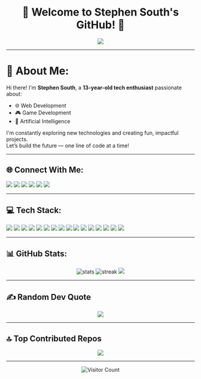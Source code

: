 <h1 align="center">
  🌟 Welcome to Stephen South's GitHub! 🌟  
</h1>

<p align="center">
  <img src="[https://readme-typing-svg.demolab.com/?](https://www.facebook.com/photo/?fbid=424811750305936&set=a.105811448872636)lines=Hi+I'm+Stephen+South+👋;13y+Tech+Enthusiast+%F0%9F%94%A5;Web+%7C+Game+%7C+AI+Dev+in+Progress...&center=true&width=500&height=30&color=F7C147&vCenter=true&size=18">
</p>

---

# 💫 About Me:
Hi there! I'm **Stephen South**, a **13-year-old tech enthusiast** passionate about:
- 🌐 Web Development  
- 🎮 Game Development  
- 🧠 Artificial Intelligence  

I'm constantly exploring new technologies and creating fun, impactful projects.  
Let’s build the future — one line of code at a time!

---

## 🌐 Connect With Me:
<p align="left">
  <a href="https://www.instagram.com/longquach130723/" target="_blank"><img src="https://img.shields.io/badge/Instagram-%23E4405F.svg?style=for-the-badge&logo=Instagram&logoColor=white"/></a>
  <a href="https://www.linkedin.com/in/quach-long-338018274/" target="_blank"><img src="https://img.shields.io/badge/LinkedIn-%230077B5.svg?style=for-the-badge&logo=linkedin&logoColor=white"/></a>
  <a href="https://x.com/SouthSteph1307" target="_blank"><img src="https://img.shields.io/badge/X-black.svg?style=for-the-badge&logo=X&logoColor=white"/></a>
  <a href="https://www.youtube.com/@southstephen" target="_blank"><img src="https://img.shields.io/badge/YouTube-%23FF0000.svg?style=for-the-badge&logo=YouTube&logoColor=white"/></a>
  <a href="https://mastodon.social/@Quách%20Thành%20Long%20Stephen" target="_blank"><img src="https://img.shields.io/badge/-MASTODON-%232B90D9?style=for-the-badge&logo=mastodon&logoColor=white"/></a>
  <a href="mailto:stephensouth1307@gmail.com" target="_blank"><img src="https://img.shields.io/badge/Email-D14836?style=for-the-badge&logo=gmail&logoColor=white"/></a>
</p>

---

## 💻 Tech Stack:
<p align="left">
  <img src="https://img.shields.io/badge/-HTML5-E34F26?style=flat&logo=html5&logoColor=white" />
  <img src="https://img.shields.io/badge/-CSS3-1572B6?style=flat&logo=css3&logoColor=white" />
  <img src="https://img.shields.io/badge/-JavaScript-F7DF1E?style=flat&logo=javascript&logoColor=black" />
  <img src="https://img.shields.io/badge/-PHP-777BB4?style=flat&logo=php&logoColor=white" />
  <img src="https://img.shields.io/badge/-Bootstrap-7952B3?style=flat&logo=bootstrap&logoColor=white" />
  <img src="https://img.shields.io/badge/-WordPress-21759B?style=flat&logo=wordpress&logoColor=white" />
  <img src="https://img.shields.io/badge/-Cloudflare-F38020?style=flat&logo=Cloudflare&logoColor=white" />
  <img src="https://img.shields.io/badge/-Nginx-009639?style=flat&logo=nginx&logoColor=white" />
  <img src="https://img.shields.io/badge/-Apache-D22128?style=flat&logo=apache&logoColor=white" />
  <img src="https://img.shields.io/badge/-.NET-512BD4?style=flat&logo=dotnet&logoColor=white" />
  <img src="https://img.shields.io/badge/-C-00599C?style=flat&logo=c&logoColor=white" />
  <img src="https://img.shields.io/badge/-C%23-239120?style=flat&logo=csharp&logoColor=white" />
  <img src="https://img.shields.io/badge/-C++-00599C?style=flat&logo=c%2B%2B&logoColor=white" />
  <img src="https://img.shields.io/badge/-Unity-000000?style=flat&logo=unity&logoColor=white" />
  <img src="https://img.shields.io/badge/-Git-F05032?style=flat&logo=git&logoColor=white" />
  <img src="https://img.shields.io/badge/-GitHub-181717?style=flat&logo=github&logoColor=white" />
</p>



---

## 📊 GitHub Stats:
<p align="center">
  <img src="https://github-readme-stats.vercel.app/api?username=StephenSouth13&theme=radical&show_icons=true" alt="stats" />
  <img src="https://nirzak-streak-stats.vercel.app/?user=StephenSouth13&theme=radical" alt="streak" />
  <img src="https://github-readme-stats.vercel.app/api/top-langs/?username=StephenSouth13&layout=compact&theme=radical" />
</p>

---

## ✍️ Random Dev Quote
<p align="center">
  <img src="https://quotes-github-readme.vercel.app/api?type=horizontal&theme=merko" />
</p>

---

## 🔝 Top Contributed Repos
<p align="center">
  <img src="https://github-contributor-stats.vercel.app/api?username=StephenSouth13&limit=5&theme=radical&combine_all_yearly_contributions=true" />
</p>

---

<p align="center">
  <img src="https://visitcount.itsvg.in/api?id=StephenSouth13&label=Profile%20Views&color=12&icon=0" alt="Visitor Count" />
</p>



<!-- Proudly created by Stephen South | Enhanced using https://gprm.itsvg.in and Skillicons.dev -->
